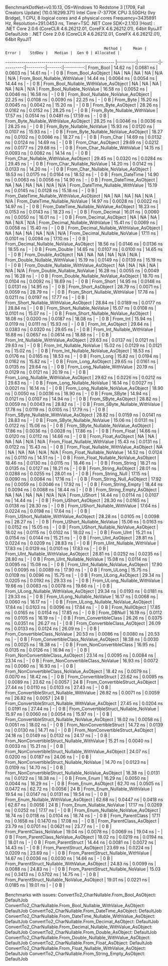 
BenchmarkDotNet=v0.10.13, OS=Windows 10 Redstone 3 [1709, Fall Creators Update] (10.0.16299.371)
Intel Core i7-3770K CPU 3.50GHz (Ivy Bridge), 1 CPU, 8 logical cores and 4 physical cores
Frequency=3435891 Hz, Resolution=291.0453 ns, Timer=TSC
.NET Core SDK=2.1.103
  [Host]     : .NET Core 2.0.6 (CoreCLR 4.6.26212.01, CoreFX 4.6.26212.01), 64bit RyuJIT
  DefaultJob : .NET Core 2.0.6 (CoreCLR 4.6.26212.01, CoreFX 4.6.26212.01), 64bit RyuJIT


                                                Method |     Mean |     Error |    StdDev |   Median |  Gen 0 | Allocated |
------------------------------------------------------ |---------:|----------:|----------:|---------:|-------:|----------:|
                                             From_Bool | 14.62 ns | 0.0681 ns | 0.0603 ns | 14.61 ns |      - |       0 B |
                                    From_Bool_AsObject |       NA |        NA |        NA |       NA |    N/A |       N/A |
                          From_Bool_Nullable_WithValue | 14.44 ns | 0.0064 ns | 0.0054 ns | 14.44 ns |      - |       0 B |
                 From_Bool_Nullable_WithValue_AsObject |       NA |        NA |        NA |       NA |    N/A |       N/A |
                            From_Bool_Nullable_NoValue | 16.58 ns | 0.0052 ns | 0.0046 ns | 16.58 ns |      - |       0 B |
                   From_Bool_Nullable_NoValue_AsObject | 22.25 ns | 0.0108 ns | 0.0090 ns | 22.25 ns |      - |       0 B |
                                             From_Byte | 15.20 ns | 0.0045 ns | 0.0042 ns | 15.20 ns |      - |       0 B |
                                    From_Byte_AsObject | 28.26 ns | 0.0162 ns | 0.0152 ns | 28.25 ns |      - |       0 B |
                          From_Byte_Nullable_WithValue | 17.57 ns | 0.0514 ns | 0.0481 ns | 17.59 ns |      - |       0 B |
                 From_Byte_Nullable_WithValue_AsObject | 28.25 ns | 0.0046 ns | 0.0036 ns | 28.25 ns |      - |       0 B |
                            From_Byte_Nullable_NoValue | 15.93 ns | 0.0120 ns | 0.0107 ns | 15.93 ns |      - |       0 B |
                   From_Byte_Nullable_NoValue_AsObject | 18.27 ns | 0.0102 ns | 0.0086 ns | 18.27 ns |      - |       0 B |
                                             From_Char | 14.69 ns | 0.0132 ns | 0.0124 ns | 14.69 ns |      - |       0 B |
                                    From_Char_AsObject | 29.69 ns | 0.0212 ns | 0.0177 ns | 29.68 ns |      - |       0 B |
                          From_Char_Nullable_WithValue | 14.15 ns | 0.0093 ns | 0.0082 ns | 14.14 ns |      - |       0 B |
                 From_Char_Nullable_WithValue_AsObject | 29.45 ns | 0.0320 ns | 0.0284 ns | 29.45 ns |      - |       0 B |
                            From_Char_Nullable_NoValue | 14.20 ns | 0.0142 ns | 0.0133 ns | 14.20 ns |      - |       0 B |
                   From_Char_Nullable_NoValue_AsObject | 18.53 ns | 0.0175 ns | 0.0164 ns | 18.52 ns |      - |       0 B |
                                         From_DateTime | 14.90 ns | 0.0063 ns | 0.0056 ns | 14.90 ns |      - |       0 B |
                                From_DateTime_AsObject |       NA |        NA |        NA |       NA |    N/A |       N/A |
                      From_DateTime_Nullable_WithValue | 15.19 ns | 0.0145 ns | 0.0128 ns | 15.18 ns |      - |       0 B |
             From_DateTime_Nullable_WithValue_AsObject |       NA |        NA |        NA |       NA |    N/A |       N/A |
                        From_DateTime_Nullable_NoValue | 14.97 ns | 0.0028 ns | 0.0022 ns | 14.97 ns |      - |       0 B |
               From_DateTime_Nullable_NoValue_AsObject | 18.23 ns | 0.0153 ns | 0.0143 ns | 18.23 ns |      - |       0 B |
                                          From_Decimal | 16.01 ns | 0.0060 ns | 0.0050 ns | 16.01 ns |      - |       0 B |
                                 From_Decimal_AsObject |       NA |        NA |        NA |       NA |    N/A |       N/A |
                       From_Decimal_Nullable_WithValue | 15.41 ns | 0.0069 ns | 0.0058 ns | 15.40 ns |      - |       0 B |
              From_Decimal_Nullable_WithValue_AsObject |       NA |        NA |        NA |       NA |    N/A |       N/A |
                         From_Decimal_Nullable_NoValue | 17.11 ns | 0.0101 ns | 0.0094 ns | 17.10 ns |      - |       0 B |
                From_Decimal_Nullable_NoValue_AsObject | 18.56 ns | 0.0146 ns | 0.0136 ns | 18.55 ns |      - |       0 B |
                                           From_Double | 14.65 ns | 0.0107 ns | 0.0100 ns | 14.65 ns |      - |       0 B |
                                  From_Double_AsObject |       NA |        NA |        NA |       NA |    N/A |       N/A |
                        From_Double_Nullable_WithValue | 15.19 ns | 0.0149 ns | 0.0139 ns | 15.19 ns |      - |       0 B |
               From_Double_Nullable_WithValue_AsObject |       NA |        NA |        NA |       NA |    N/A |       N/A |
                          From_Double_Nullable_NoValue | 16.28 ns | 0.0055 ns | 0.0049 ns | 16.28 ns |      - |       0 B |
                 From_Double_Nullable_NoValue_AsObject | 18.70 ns | 0.0104 ns | 0.0092 ns | 18.69 ns |      - |       0 B |
                                            From_Short | 14.95 ns | 0.0148 ns | 0.0131 ns | 14.95 ns |      - |       0 B |
                                   From_Short_AsObject | 28.79 ns | 0.0071 ns | 0.0059 ns | 28.79 ns |      - |       0 B |
                         From_Short_Nullable_WithValue | 17.78 ns | 0.0211 ns | 0.0197 ns | 17.77 ns |      - |       0 B |
                From_Short_Nullable_WithValue_AsObject | 28.84 ns | 0.0189 ns | 0.0177 ns | 28.84 ns |      - |       0 B |
                           From_Short_Nullable_NoValue | 15.07 ns | 0.0108 ns | 0.0101 ns | 15.07 ns |      - |       0 B |
                  From_Short_Nullable_NoValue_AsObject | 18.08 ns | 0.0200 ns | 0.0187 ns | 18.08 ns |      - |       0 B |
                                              From_Int | 15.94 ns | 0.0119 ns | 0.0111 ns | 15.93 ns |      - |       0 B |
                                     From_Int_AsObject | 29.64 ns | 0.0383 ns | 0.0320 ns | 29.65 ns |      - |       0 B |
                           From_Int_Nullable_WithValue | 18.88 ns | 0.0657 ns | 0.0614 ns | 18.88 ns |      - |       0 B |
                  From_Int_Nullable_WithValue_AsObject | 29.63 ns | 0.0137 ns | 0.0121 ns | 29.63 ns |      - |       0 B |
                             From_Int_Nullable_NoValue | 15.02 ns | 0.0129 ns | 0.0121 ns | 15.02 ns |      - |       0 B |
                    From_Int_Nullable_NoValue_AsObject | 18.53 ns | 0.0176 ns | 0.0165 ns | 18.53 ns |      - |       0 B |
                                             From_Long | 15.82 ns | 0.0194 ns | 0.0162 ns | 15.82 ns |      - |       0 B |
                                    From_Long_AsObject | 29.65 ns | 0.0161 ns | 0.0135 ns | 29.64 ns |      - |       0 B |
                          From_Long_Nullable_WithValue | 20.19 ns | 0.0129 ns | 0.0121 ns | 20.19 ns |      - |       0 B |
                 From_Long_Nullable_WithValue_AsObject | 29.62 ns | 0.0226 ns | 0.0212 ns | 29.63 ns |      - |       0 B |
                            From_Long_Nullable_NoValue | 16.14 ns | 0.0027 ns | 0.0021 ns | 16.14 ns |      - |       0 B |
                   From_Long_Nullable_NoValue_AsObject | 18.90 ns | 0.0050 ns | 0.0036 ns | 18.90 ns |      - |       0 B |
                                            From_SByte | 14.94 ns | 0.0121 ns | 0.0107 ns | 14.94 ns |      - |       0 B |
                                   From_SByte_AsObject | 28.82 ns | 0.0059 ns | 0.0043 ns | 28.82 ns |      - |       0 B |
                         From_SByte_Nullable_WithValue | 17.78 ns | 0.0119 ns | 0.0105 ns | 17.79 ns |      - |       0 B |
                From_SByte_Nullable_WithValue_AsObject | 28.82 ns | 0.0159 ns | 0.0141 ns | 28.83 ns |      - |       0 B |
                           From_SByte_Nullable_NoValue | 15.06 ns | 0.0131 ns | 0.0122 ns | 15.06 ns |      - |       0 B |
                  From_SByte_Nullable_NoValue_AsObject | 17.86 ns | 0.0036 ns | 0.0028 ns | 17.86 ns |      - |       0 B |
                                            From_Float | 14.66 ns | 0.0120 ns | 0.0112 ns | 14.66 ns |      - |       0 B |
                                   From_Float_AsObject |       NA |        NA |        NA |       NA |    N/A |       N/A |
                         From_Float_Nullable_WithValue | 15.43 ns | 0.0131 ns | 0.0122 ns | 15.43 ns |      - |       0 B |
                From_Float_Nullable_WithValue_AsObject |       NA |        NA |        NA |       NA |    N/A |       N/A |
                           From_Float_Nullable_NoValue | 14.52 ns | 0.0124 ns | 0.0110 ns | 14.51 ns |      - |       0 B |
                  From_Float_Nullable_NoValue_AsObject | 18.46 ns | 0.0130 ns | 0.0115 ns | 18.46 ns |      - |       0 B |
                                           From_String | 18.21 ns | 0.0135 ns | 0.0127 ns | 18.21 ns |      - |       0 B |
                                  From_String_AsObject | 28.01 ns | 0.0288 ns | 0.0255 ns | 28.01 ns |      - |       0 B |
                                      From_String_Null | 17.15 ns | 0.0090 ns | 0.0084 ns | 17.16 ns |      - |       0 B |
                             From_String_Null_AsObject | 17.92 ns | 0.0059 ns | 0.0046 ns | 17.92 ns |      - |       0 B |
                                     From_String_Empty | 18.44 ns | 0.0094 ns | 0.0088 ns | 18.44 ns |      - |       0 B |
                            From_String_Empty_AsObject |       NA |        NA |        NA |       NA |    N/A |       N/A |
                                           From_UShort | 14.44 ns | 0.0114 ns | 0.0107 ns | 14.44 ns |      - |       0 B |
                                  From_UShort_AsObject | 28.30 ns | 0.0165 ns | 0.0138 ns | 28.30 ns |      - |       0 B |
                        From_UShort_Nullable_WithValue | 17.64 ns | 0.0224 ns | 0.0198 ns | 17.64 ns |      - |       0 B |
               From_UShort_Nullable_WithValue_AsObject | 28.28 ns | 0.0105 ns | 0.0098 ns | 28.27 ns |      - |       0 B |
                          From_UShort_Nullable_NoValue | 15.06 ns | 0.0163 ns | 0.0152 ns | 15.05 ns |      - |       0 B |
                 From_UShort_Nullable_NoValue_AsObject | 18.02 ns | 0.0115 ns | 0.0102 ns | 18.02 ns |      - |       0 B |
                                             From_UInt | 15.21 ns | 0.0154 ns | 0.0144 ns | 15.21 ns |      - |       0 B |
                                    From_UInt_AsObject | 28.81 ns | 0.0224 ns | 0.0209 ns | 28.83 ns |      - |       0 B |
                          From_UInt_Nullable_WithValue | 17.83 ns | 0.0129 ns | 0.0101 ns | 17.83 ns |      - |       0 B |
                 From_UInt_Nullable_WithValue_AsObject | 28.81 ns | 0.0252 ns | 0.0235 ns | 28.80 ns |      - |       0 B |
                            From_UInt_Nullable_NoValue | 15.08 ns | 0.0114 ns | 0.0095 ns | 15.08 ns |      - |       0 B |
                   From_UInt_Nullable_NoValue_AsObject | 17.90 ns | 0.0095 ns | 0.0089 ns | 17.90 ns |      - |       0 B |
                                            From_ULong | 15.75 ns | 0.0109 ns | 0.0096 ns | 15.75 ns |      - |       0 B |
                                   From_ULong_AsObject | 29.34 ns | 0.0205 ns | 0.0192 ns | 29.33 ns |      - |       0 B |
                         From_ULong_Nullable_WithValue | 19.66 ns | 0.0083 ns | 0.0078 ns | 19.66 ns |      - |       0 B |
                From_ULong_Nullable_WithValue_AsObject | 29.34 ns | 0.0193 ns | 0.0181 ns | 29.33 ns |      - |       0 B |
                           From_ULong_Nullable_NoValue | 16.17 ns | 0.0068 ns | 0.0060 ns | 16.17 ns |      - |       0 B |
                  From_ULong_Nullable_NoValue_AsObject | 17.84 ns | 0.0103 ns | 0.0096 ns | 17.84 ns |      - |       0 B |
                                       From_NullObject | 17.85 ns | 0.0165 ns | 0.0154 ns | 17.85 ns |      - |       0 B |
                                           From_DBNull | 16.19 ns | 0.0112 ns | 0.0105 ns | 16.19 ns |      - |       0 B |
                                 From_ConvertibleClass | 26.26 ns | 0.0375 ns | 0.0351 ns | 26.27 ns |      - |       0 B |
                        From_ConvertibleClass_AsObject | 26.09 ns | 0.0133 ns | 0.0124 ns | 26.09 ns |      - |       0 B |
                         From_ConvertibleClass_NoValue | 20.53 ns | 0.0086 ns | 0.0080 ns | 20.53 ns |      - |       0 B |
                From_ConvertibleClass_NoValue_AsObject | 18.38 ns | 0.0030 ns | 0.0025 ns | 18.38 ns |      - |       0 B |
                              From_NonConvertibleClass | 16.95 ns | 0.0135 ns | 0.0126 ns | 16.94 ns |      - |       0 B |
                     From_NonConvertibleClass_AsObject | 23.14 ns | 0.0095 ns | 0.0084 ns | 23.14 ns |      - |       0 B |
                      From_NonConvertibleClass_NoValue | 16.93 ns | 0.0072 ns | 0.0060 ns | 16.93 ns |      - |       0 B |
             From_NonConvertibleClass_NoValue_AsObject | 18.42 ns | 0.0079 ns | 0.0070 ns | 18.42 ns |      - |       0 B |
                                From_ConvertibleStruct | 23.62 ns | 0.0095 ns | 0.0089 ns | 23.62 ns | 0.0057 |      24 B |
                       From_ConvertibleStruct_AsObject | 27.44 ns | 0.0110 ns | 0.0103 ns | 27.43 ns |      - |       0 B |
             From_ConvertibleStruct_Nullable_WithValue | 26.82 ns | 0.0071 ns | 0.0059 ns | 26.82 ns | 0.0057 |      24 B |
    From_ConvertibleStruct_Nullable_WithValue_AsObject | 27.45 ns | 0.0204 ns | 0.0191 ns | 27.44 ns |      - |       0 B |
               From_ConvertibleStruct_Nullable_NoValue | 15.97 ns | 0.0060 ns | 0.0054 ns | 15.97 ns |      - |       0 B |
      From_ConvertibleStruct_Nullable_NoValue_AsObject | 18.02 ns | 0.0058 ns | 0.0051 ns | 18.02 ns |      - |       0 B |
                             From_NonConvertibleStruct | 14.72 ns | 0.0139 ns | 0.0130 ns | 14.71 ns |      - |       0 B |
                    From_NonConvertibleStruct_AsObject | 24.18 ns | 0.0149 ns | 0.0132 ns | 24.17 ns |      - |       0 B |
          From_NonConvertibleStruct_Nullable_WithValue | 15.21 ns | 0.0040 ns | 0.0033 ns | 15.21 ns |      - |       0 B |
 From_NonConvertibleStruct_Nullable_WithValue_AsObject | 24.07 ns | 0.0200 ns | 0.0187 ns | 24.06 ns |      - |       0 B |
            From_NonConvertibleStruct_Nullable_NoValue | 14.70 ns | 0.0123 ns | 0.0109 ns | 14.70 ns |      - |       0 B |
   From_NonConvertibleStruct_Nullable_NoValue_AsObject | 18.38 ns | 0.0131 ns | 0.0122 ns | 18.38 ns |      - |       0 B |
                                             From_Enum | 16.29 ns | 0.0050 ns | 0.0044 ns | 16.29 ns |      - |       0 B |
                                    From_Enum_AsObject | 62.70 ns | 0.0505 ns | 0.0472 ns | 62.72 ns | 0.0056 |      24 B |
                          From_Enum_Nullable_WithValue | 19.54 ns | 0.0147 ns | 0.0131 ns | 19.54 ns |      - |       0 B |
                 From_Enum_Nullable_WithValue_AsObject | 62.68 ns | 0.0447 ns | 0.0418 ns | 62.67 ns | 0.0056 |      24 B |
                            From_Enum_Nullable_NoValue | 17.17 ns | 0.0269 ns | 0.0252 ns | 17.17 ns |      - |       0 B |
                   From_Enum_Nullable_NoValue_AsObject | 18.74 ns | 0.0118 ns | 0.0104 ns | 18.74 ns |      - |       0 B |
                                      From_ParentClass | 17.11 ns | 0.1658 ns | 0.1470 ns | 17.08 ns |      - |       0 B |
                             From_ParentClass_AsObject | 23.79 ns | 0.0701 ns | 0.0621 ns | 23.77 ns |      - |       0 B |
                              From_ParentClass_NoValue | 19.04 ns | 0.0078 ns | 0.0069 ns | 19.04 ns |      - |       0 B |
                     From_ParentClass_NoValue_AsObject | 18.02 ns | 0.0219 ns | 0.0194 ns | 18.01 ns |      - |       0 B |
                                     From_ParentStruct | 14.44 ns | 0.0081 ns | 0.0072 ns | 14.43 ns |      - |       0 B |
                            From_ParentStruct_AsObject | 23.69 ns | 0.0224 ns | 0.0209 ns | 23.69 ns |      - |       0 B |
                  From_ParentStruct_Nullable_WithValue | 14.67 ns | 0.0036 ns | 0.0030 ns | 14.66 ns |      - |       0 B |
         From_ParentStruct_Nullable_WithValue_AsObject | 24.83 ns | 0.0099 ns | 0.0088 ns | 24.83 ns |      - |       0 B |
                    From_ParentStruct_Nullable_NoValue | 15.03 ns | 0.3413 ns | 0.5702 ns | 14.75 ns |      - |       0 B |
           From_ParentStruct_Nullable_NoValue_AsObject | 19.01 ns | 0.0221 ns | 0.0185 ns | 19.01 ns |      - |       0 B |

Benchmarks with issues:
  ConvertTo2_CharNullable.From_Bool_AsObject: DefaultJob
  ConvertTo2_CharNullable.From_Bool_Nullable_WithValue_AsObject: DefaultJob
  ConvertTo2_CharNullable.From_DateTime_AsObject: DefaultJob
  ConvertTo2_CharNullable.From_DateTime_Nullable_WithValue_AsObject: DefaultJob
  ConvertTo2_CharNullable.From_Decimal_AsObject: DefaultJob
  ConvertTo2_CharNullable.From_Decimal_Nullable_WithValue_AsObject: DefaultJob
  ConvertTo2_CharNullable.From_Double_AsObject: DefaultJob
  ConvertTo2_CharNullable.From_Double_Nullable_WithValue_AsObject: DefaultJob
  ConvertTo2_CharNullable.From_Float_AsObject: DefaultJob
  ConvertTo2_CharNullable.From_Float_Nullable_WithValue_AsObject: DefaultJob
  ConvertTo2_CharNullable.From_String_Empty_AsObject: DefaultJob
